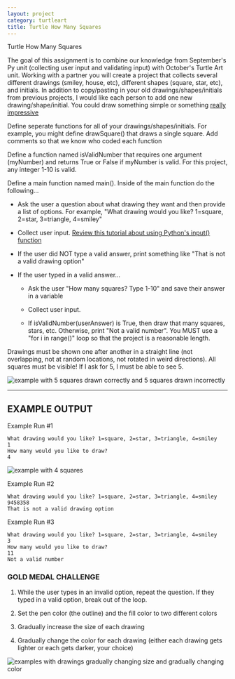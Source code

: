 ```yaml
---
layout: project
category: turtleart
title: Turtle How Many Squares
---
```

Turtle How Many Squares

The goal of this assignment is to combine our knowledge from September's Py unit (collecting user input and validating input) with October's Turtle Art unit. Working with a partner you will create a project that collects several different drawings (smiley, house, etc), different shapes (square, star, etc), and initials. In addition to copy/pasting in your old drawings/shapes/initials from previous projects, I would like each person to add one new drawing/shape/initial. You could draw something simple or something [really impressive](https://bradleycodeu.github.io/apcsp/turtleart/areYouWinningSon.png)



Define seperate functions for all of your drawings/shapes/initials. For example, you might define drawSquare() that draws a single square. Add comments so that we know who coded each function


Define a function named isValidNumber that requires one argument (myNumber) and returns True or False if myNumber is valid. For this project, any integer 1-10 is valid.



Define a main function named main(). Inside of the main function do the following...

  - Ask the user a question about what drawing they want and then provide a list of options. For example, "What drawing would you like? 1=square, 2=star, 3=triangle, 4=smiley"

  - Collect user input. [Review this tutorial about using Python's input() function](https://www.w3schools.com/python/ref_func_input.asp)

  - If the user did NOT type a valid answer, print something like "That is not a valid drawing option"

  - If the user typed in a valid answer...

    - Ask the user "How many squares? Type 1-10" and save their answer in a variable

    - Collect user input.

    - If isValidNumber(userAnswer) is True, then draw that many squares, stars, etc. Otherwise, print "Not a valid number". You MUST use a "for i in range()" loop so that the project is a reasonable length.


Drawings must be shown one after another in a straight line (not overlapping, not at random locations, not rotated in weird directions). All squares must be visible! If I ask for 5, I must be able to see 5.

![example with 5 squares drawn correctly and 5 squares drawn incorrectly](https://bradleycodeu.github.io/apcsp/turtleart/TurtleHowManySquares/drawSquaresYesNo.png)


---

## EXAMPLE OUTPUT

Example Run #1
```
What drawing would you like? 1=square, 2=star, 3=triangle, 4=smiley
1
How many would you like to draw?
4
```
![example with 4 squares](https://bradleycodeu.github.io/apcsp/turtleart/TurtleHowManySquares/squares.jpeg)


Example Run #2
```
What drawing would you like? 1=square, 2=star, 3=triangle, 4=smiley
9458358
That is not a valid drawing option
```

Example Run #3
```
What drawing would you like? 1=square, 2=star, 3=triangle, 4=smiley
3
How many would you like to draw?
11
Not a valid number
```





### GOLD MEDAL CHALLENGE

1. While the user types in an invalid option, repeat the question. If they typed in a valid option, break out of the loop.

2. Set the pen color (the outline) and the fill color to two different colors

3. Gradually increase the size of each drawing

4. Gradually change the color for each drawing (either each drawing gets lighter or each gets darker, your choice)

![examples with drawings gradually changing size and gradually changing color](https://bradleycodeu.github.io/apcsp/turtleart/TurtleHowManySquares/HowManySquaresChallenges.png)